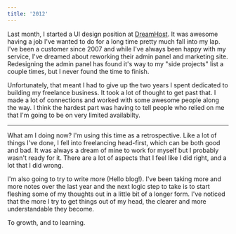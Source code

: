 ```yaml
---
title: '2012'
---
```

Last month, I started a UI design position at [DreamHost](http://dreamhost.com). It was awesome having a job I've wanted to do for a long time pretty much fall into my lap. I've been a customer since 2007 and while I've always been happy with my service, I've dreamed about reworking their admin panel and marketing site. Redesigning the admin panel has found it's way to my "side projects" list a couple times, but I never found the time to finish.

Unfortunately, that meant I had to give up the two years I spent dedicated to building my freelance business. It took a lot of thought to get past that. I made a lot of connections and worked with some awesome people along the way. I think the hardest part was having to tell people who relied on me that I'm going to be on very limited availabilty.

---

What am I doing now? I'm using this time as a retrospective. Like a lot of things I've done, I fell into freelancing head-first, which can be both good and bad. It was always a dream of mine to work for myself but I probably wasn't ready for it. There are a lot of aspects that I feel like I did right, and a lot that I did wrong.

I'm also going to try to write more (Hello blog!). I've been taking more and more notes over the last year and the next logic step to take is to start fleshing some of my thoughts out in a little bit of a longer form. I've noticed that the more I try to get things out of my head, the clearer and more understandable they become.

To growth, and to learning.
